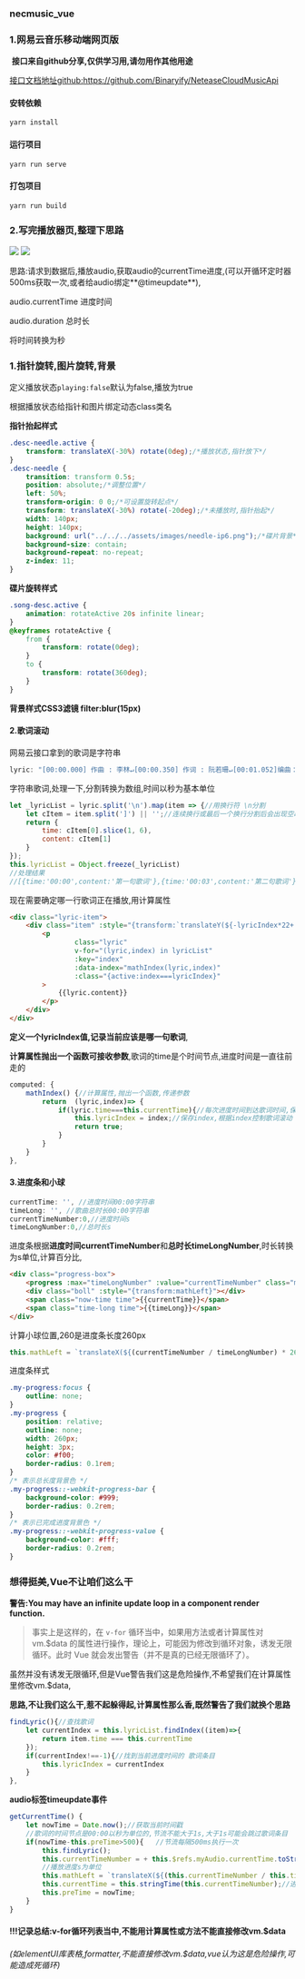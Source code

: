 ### necmusic_vue
### 1.网易云音乐移动端网页版
​	**接口来自github分享,仅供学习用,请勿用作其他用途**

[接口文档地址github:<https://github.com/Binaryify/NeteaseCloudMusicApi> ](https://github.com/Binaryify/NeteaseCloudMusicApi)

#### 安转依赖

```javascript
yarn install
```

#### 运行项目

```javascript
yarn run serve
```

#### 打包项目

```javascript
yarn run build
```

### 2.写完播放器页,整理下思路

<img src='https://github.com/lovebabyqi/netEaseCloudMusic/blob/master/netEaseCloudMusic/images/player.png'>

<img src='<https://github.com/lovebabyqi/netEaseCloudMusic/blob/master/netEaseCloudMusic/images/player.png> '>

思路:请求到数据后,播放audio,获取audio的currentTime进度,(可以开循环定时器500ms获取一次,或者给audio绑定**@timeupdate**),

audio.currentTime 进度时间

audio.duration 总时长

将时间转换为秒

### 1.指针旋转,图片旋转,背景

定义播放状态`playing:false`默认为false,播放为true

根据播放状态给指针和图片绑定动态class类名

**指针抬起样式**

```css
.desc-needle.active {
    transform: translateX(-30%) rotate(0deg);/*播放状态,指针放下*/
}
.desc-needle {
    transition: transform 0.5s;
    position: absolute;/*调整位置*/
    left: 50%;
    transform-origin: 0 0;/*可设置旋转起点*/
    transform: translateX(-30%) rotate(-20deg);/*未播放时,指针抬起*/
    width: 140px;
    height: 140px;
    background: url("../../../assets/images/needle-ip6.png");/*碟片背景*/
    background-size: contain;
    background-repeat: no-repeat;
    z-index: 11;
}
```

**碟片旋转样式**

```css
.song-desc.active {
    animation: rotateActive 20s infinite linear;
}
@keyframes rotateActive {
    from {
        transform: rotate(0deg);
    }
    to {
        transform: rotate(360deg);
    }
}
```

**背景样式CSS3滤镜 filter:blur(15px)**

#### 2.歌词滚动

网易云接口拿到的歌词是字符串

```javascript
lyric: "[00:00.000] 作曲 : 李林↵[00:00.350] 作词 : 阮若珊↵[00:01.052]编曲：谭畅/陈麒元↵[00:01.203]制作人：蔡诚俊↵[00:01.334]Rap词：大宝Bles.P↵[00:05.033]↵[00:47.410]人人（那个）都说（哎）沂蒙山好↵[00:57.801]沂蒙（那个）山上（哎）好风光↵[01:08.153]青山（那个）绿水（哎）多好看↵[01:18.326]风吹（那个）草低（哎）见牛羊↵[01:30.329]听闻人们传说↵[01:31.582]沂蒙山的幅员辽阔↵[01:33.012]风光旖旎↵[01:34.046]任凭岁月蹉跎↵[01:35.562]青山绿水倒影英雄气魄↵[01:37.706]万担谷子堆满仓门↵[01:39.327]红色精神是承诺↵[01:40.692]哎人人都说它好↵[01:42.556]沂蒙心系四方↵[01:44.052]改革开放新的篇章↵[01:45.847]哎人人都说它好↵[01:47.758]沂蒙精神↵[01:48.637]我早已铭记心上↵[01:50.801]高梁（那个）红来（哎）稻花香↵[02:00.819]万担（那个）谷子（哎）堆满仓↵[02:30.657]人人（那个）都说（哎）沂蒙山好↵[02:40.712]沂蒙（那个）山上（哎）好风光↵[02:50.751]沂蒙（那个）山上（哎）好风光↵[03:14.674]↵[03:15.462]吉他:陈麒元↵[03:15.736]贝斯:陈麒元↵[03:16.086]录音：李雯蕙↵[03:16.367]录音室：悦晟音乐&和声录音棚↵[03:16.802]混音：江松松↵[03:17.121]混音室：北京九紫天诚录音室↵[03:20.076]↵[03:20.433]“回乡遇见美丽中国”↵[03:20.780]—2020春节网络传播行动↵[03:21.495]联合出品：中国青年报社↵[03:21.881]营销推广：北京智慧大狗文化传媒有限公司↵[03:22.239]制作出品：悦晟雷音（北京）文化传媒有限公司↵"
```

字符串歌词,处理一下,分割转换为数组,时间以秒为基本单位

```javascript
let _lyricList = lyric.split('\n').map(item => {//用换行符 \n分割
    let cItem = item.split(']') || '';//连续换行或最后一个换行分割后会出现空串,split出错
    return {
        time: cItem[0].slice(1, 6),
        content: cItem[1]
    }
});
this.lyricList = Object.freeze(_lyricList)
//处理结果
//[{time:'00:00',content:'第一句歌词'},{time:'00:03',content:'第二句歌词'}]
```

现在需要确定哪一行歌词正在播放,用计算属性

```html
<div class="lyric-item">
    <div class="item" :style="{transform:`translateY(${-lyricIndex*22+'px'})`}">
        <p
                class="lyric"
                v-for="(lyric,index) in lyricList"
                :key="index"
                :data-index="mathIndex(lyric,index)"
                :class="{active:index===lyricIndex}"
        >
            {{lyric.content}}
        </p>
    </div>
</div>
```

**定义一个lyricIndex值,记录当前应该是哪一句歌词**,

**计算属性抛出一个函数可接收参数**,歌词的time是个时间节点,进度时间是一直往前走的

```javascript
computed: {
    mathIndex() {//计算属性,抛出一个函数,传递参数
        return  (lyric,index)=> {
            if(lyric.time===this.currentTime){//每次进度时间到达歌词时间,保存Index
                this.lyricIndex = index;//保存index,根据index控制歌词滚动
                return true;
            }
        }
    }
},
```

#### 3.进度条和小球

```javascript
currentTime: '', //进度时间00:00字符串
timeLong: '', //歌曲总时长00:00字符串
currentTimeNumber:0,//进度时间s
timeLongNumber:0,//总时长s
```

进度条根据**进度时间currentTimeNumber**和**总时长timeLongNumber**,时长转换为s单位,计算百分比,

```html
<div class="progress-box">
    <progress :max="timeLongNumber" :value="currentTimeNumber" class="my-progress"></progress>
    <div class="boll" :style="{transform:mathLeft}"></div>
    <span class="now-time time">{{currentTime}}</span>
    <span class="time-long time">{{timeLong}}</span>
</div>
```

计算小球位置,260是进度条长度260px

```javascript
this.mathLeft = `translateX(${(currentTimeNumber / timeLongNumber) * 260 + "px"})`;
```

进度条样式

```css
.my-progress:focus {
    outline: none;
}
.my-progress {
    position: relative;
    outline: none;
    width: 260px;
    height: 3px;
    color: #f00;
    border-radius: 0.1rem;
}
/* 表示总长度背景色 */
.my-progress::-webkit-progress-bar {
    background-color: #999;
    border-radius: 0.2rem;
}
/* 表示已完成进度背景色 */
.my-progress::-webkit-progress-value {
    background-color: #fff;
    border-radius: 0.2rem;
}
```

### 想得挺美,Vue不让咱们这么干

**警告:You may have an infinite update loop in a component render function.**

> 事实上是这样的，在 `v-for` 循环当中，如果用方法或者计算属性对 vm.$data 的属性进行操作，理论上，可能因为修改到循环对象，诱发无限循环。此时 Vue 就会发出警告（并不是真的已经无限循环了）。 

虽然并没有诱发无限循环,但是Vue警告我们这是危险操作,不希望我们在计算属性里修改vm.$data,

**思路,不让我们这么干,惹不起躲得起,计算属性那么香,既然警告了我们就换个思路**

```javascript
findLyric(){//查找歌词
    let currentIndex = this.lyricList.findIndex((item)=>{
        return item.time === this.currentTime
    });
    if(currentIndex!==-1){//找到当前进度时间的 歌词条目
        this.lyricIndex = currentIndex
    }
},
```

**audio标签timeupdate事件**

```javascript
getCurrentTime() {
	let nowTime = Date.now();//获取当前时间戳
	//歌词的时间节点是00:00以秒为单位的,节流不能大于1s,大于1s可能会跳过歌词条目
	if(nowTime-this.preTime>500){   //节流每隔500ms执行一次
		this.findLyric();
		this.currentTimeNumber = + this.$refs.myAudio.currentTime.toString().split(".")[0]; 
        //播放进度s为单位
		this.mathLeft = `translateX(${(this.currentTimeNumber / this.timeLongNumber) * 260 + "px"})`;//进度条小球位置
		this.currentTime = this.stringTime(this.currentTimeNumber);//进度时间
		this.preTime = nowTime;
	}
}
```

#### !!!记录总结:v-for循环列表当中,不能用计算属性或方法不能直接修改vm.$data

###### (如elementUI库表格,formatter,不能直接修改vm.$data,vue认为这是危险操作,可能造成死循环)